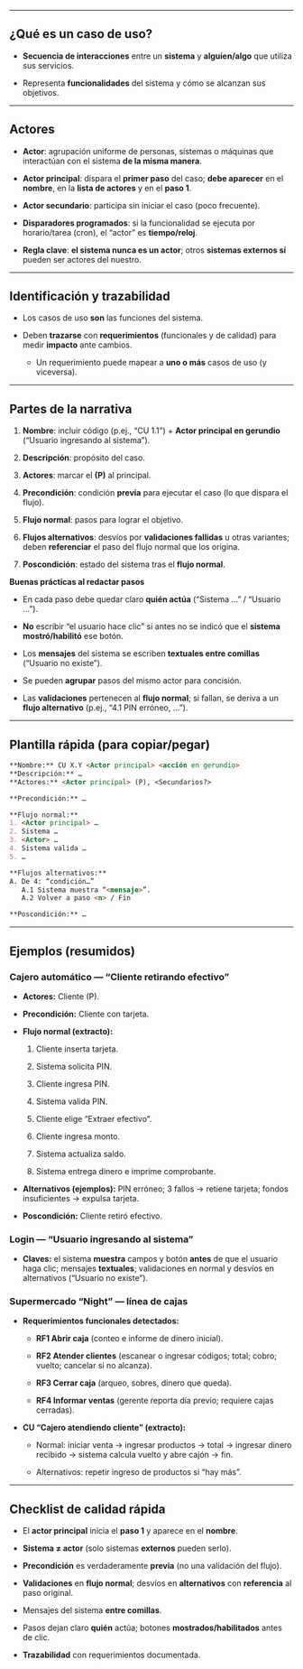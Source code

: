 - --
## ¿Qué es un caso de uso?

- **Secuencia de interacciones** entre un **sistema** y **alguien/algo** que utiliza sus servicios.
    
- Representa **funcionalidades** del sistema y cómo se alcanzan sus objetivos.
    
---

## Actores

- **Actor**: agrupación uniforme de personas, sistemas o máquinas que interactúan con el sistema **de la misma manera**.
    
- **Actor principal**: dispara el **primer paso** del caso; **debe aparecer** en el **nombre**, en la **lista de actores** y en el **paso 1**.
    
- **Actor secundario**: participa sin iniciar el caso (poco frecuente).
    
- **Disparadores programados**: si la funcionalidad se ejecuta por horario/tarea (cron), el “actor” es **tiempo/reloj**.
    
- **Regla clave**: **el sistema nunca es un actor**; otros **sistemas externos sí** pueden ser actores del nuestro.
    

---

## Identificación y trazabilidad

- Los casos de uso **son** las funciones del sistema.
    
- Deben **trazarse** con **requerimientos** (funcionales y de calidad) para medir **impacto** ante cambios.
    
    - Un requerimiento puede mapear a **uno o más** casos de uso (y viceversa).
        

---

## Partes de la narrativa

1. **Nombre**: incluir código (p.ej., “CU 1.1”) + **Actor principal en gerundio** (“Usuario ingresando al sistema”).
    
2. **Descripción**: propósito del caso.
    
3. **Actores**: marcar el **(P)** al principal.
    
4. **Precondición**: condición **previa** para ejecutar el caso (lo que dispara el flujo).
    
5. **Flujo normal**: pasos para lograr el objetivo.
    
6. **Flujos alternativos**: desvíos por **validaciones fallidas** u otras variantes; deben **referenciar** el paso del flujo normal que los origina.
    
7. **Poscondición**: estado del sistema tras el **flujo normal**.
    

**Buenas prácticas al redactar pasos**

- En cada paso debe quedar claro **quién actúa** (“Sistema …” / “Usuario …”).
    
- **No** escribir “el usuario hace clic” si antes no se indicó que el **sistema mostró/habilitó** ese botón.
    
- Los **mensajes** del sistema se escriben **textuales entre comillas** (“Usuario no existe”).
    
- Se pueden **agrupar** pasos del mismo actor para concisión.
    
- Las **validaciones** pertenecen al **flujo normal**; si fallan, se deriva a un **flujo alternativo** (p.ej., “4.1 PIN erróneo, …”).
    

---

## Plantilla rápida (para copiar/pegar)

```markdown
**Nombre:** CU X.Y <Actor principal> <acción en gerundio>
**Descripción:** …
**Actores:** <Actor principal> (P), <Secundarios?>

**Precondición:** …

**Flujo normal:**
1. <Actor principal> …
2. Sistema …
3. <Actor> …
4. Sistema valida …
5. …

**Flujos alternativos:**
A. De 4: “condición…”
   A.1 Sistema muestra “<mensaje>”.
   A.2 Volver a paso <n> / Fin

**Poscondición:** …
```

---

## Ejemplos (resumidos)

### Cajero automático — “Cliente retirando efectivo”

- **Actores:** Cliente (P).
    
- **Precondición:** Cliente con tarjeta.
    
- **Flujo normal (extracto):**
    
    1. Cliente inserta tarjeta.
        
    2. Sistema solicita PIN.
        
    3. Cliente ingresa PIN.
        
    4. Sistema valida PIN.
        
    5. Cliente elige “Extraer efectivo”.
        
    6. Cliente ingresa monto.
        
    7. Sistema actualiza saldo.
        
    8. Sistema entrega dinero e imprime comprobante.
        
- **Alternativos (ejemplos):** PIN erróneo; 3 fallos → retiene tarjeta; fondos insuficientes → expulsa tarjeta.
    
- **Poscondición:** Cliente retiró efectivo.
    

### Login — “Usuario ingresando al sistema”

- **Claves:** el sistema **muestra** campos y botón **antes** de que el usuario haga clic; mensajes **textuales**; validaciones en normal y desvíos en alternativos (“Usuario no existe”).
    

### Supermercado “Night” — línea de cajas

- **Requerimientos funcionales detectados:**
    
    - **RF1 Abrir caja** (conteo e informe de dinero inicial).
        
    - **RF2 Atender clientes** (escanear o ingresar códigos; total; cobro; vuelto; cancelar si no alcanza).
        
    - **RF3 Cerrar caja** (arqueo, sobres, dinero que queda).
        
    - **RF4 Informar ventas** (gerente reporta día previo; requiere cajas cerradas).
        
- **CU “Cajero atendiendo cliente” (extracto):**
    
    - Normal: iniciar venta → ingresar productos → total → ingresar dinero recibido → sistema calcula vuelto y abre cajón → fin.
        
    - Alternativos: repetir ingreso de productos si “hay más”.
        

---

## Checklist de calidad rápida

-  El **actor principal** inicia el **paso 1** y aparece en el **nombre**.
    
-  **Sistema ≠ actor** (solo sistemas **externos** pueden serlo).
    
-  **Precondición** es verdaderamente **previa** (no una validación del flujo).
    
-  **Validaciones** en **flujo normal**; desvíos en **alternativos** con **referencia** al paso original.
    
-  Mensajes del sistema **entre comillas**.
    
-  Pasos dejan claro **quién** actúa; botones **mostrados/habilitados** antes de clic.
    
-  **Trazabilidad** con requerimientos documentada.
    
